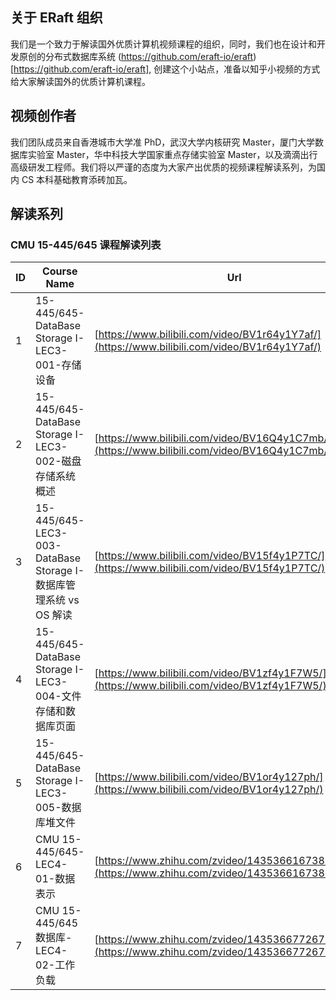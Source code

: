 ## 关于 ERaft 组织
我们是一个致力于解读国外优质计算机视频课程的组织，同时，我们也在设计和开发原创的分布式数据库系统 (https://github.com/eraft-io/eraft)[https://github.com/eraft-io/eraft], 创建这个小站点，准备以知乎小视频的方式给大家解读国外的优质计算机课程。

## 视频创作者
我们团队成员来自香港城市大学准 PhD，武汉大学内核研究 Master，厦门大学数据库实验室 Master，华中科技大学国家重点存储实验室 Master，以及滴滴出行高级研发工程师。我们将以严谨的态度为大家产出优质的视频课程解读系列，为国内 CS 本科基础教育添砖加瓦。

## 解读系列


### CMU 15-445/645 课程解读列表

|   ID   |   Course Name   |  Url    |
| ---- | ---- | ---- |
|   1   |   15-445/645-DataBase Storage I-LEC3-001-存储设备   |   [https://www.bilibili.com/video/BV1r64y1Y7af/](https://www.bilibili.com/video/BV1r64y1Y7af/)   |
|   2   |   15-445/645-DataBase Storage I-LEC3-002-磁盘存储系统概述   |   [https://www.bilibili.com/video/BV16Q4y1C7mb/](https://www.bilibili.com/video/BV16Q4y1C7mb/)   |
|   3   |   15-445/645-LEC3-003-DataBase Storage I-数据库管理系统 vs OS 解读   |   [https://www.bilibili.com/video/BV15f4y1P7TC/](https://www.bilibili.com/video/BV15f4y1P7TC/)   |
|   4   |   15-445/645-DataBase Storage I-LEC3-004-文件存储和数据库页面   |   [https://www.bilibili.com/video/BV1zf4y1F7W5/](https://www.bilibili.com/video/BV1zf4y1F7W5/)   |
|   5   |   15-445/645-DataBase Storage I-LEC3-005-数据库堆文件   |   [https://www.bilibili.com/video/BV1or4y127ph/](https://www.bilibili.com/video/BV1or4y127ph/)   |
|   6   |   CMU 15-445/645-LEC4-01-数据表示 |   [https://www.zhihu.com/zvideo/1435366167381168128](https://www.zhihu.com/zvideo/1435366167381168128)   |
|   7   |  CMU 15-445/645 数据库-LEC4-02-工作负载 |   [https://www.zhihu.com/zvideo/1435366772677074944](https://www.zhihu.com/zvideo/1435366772677074944)   |
